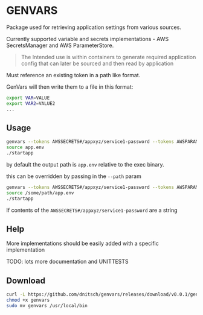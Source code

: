 # GENVARS

Package used for retrieving application settings from various sources.

Currently supported variable and secrets implementations - AWS SecretsManager and AWS ParameterStore.

> The Intended use is within containers to generate required application config that can later be sourced and then read by application 

Must reference an existing token in a path like format.

GenVars will then write them to a file in this format: 

```bash
export VAR=VALUE
export VAR2=VALUE2
...
```

## Usage

```bash
genvars --tokens AWSSECRETS#/appxyz/service1-password --tokens AWSPARAMSTR#/appxyz/service1-password
source app.env
./startapp
```

by default the output path is `app.env` relative to the exec binary.

this can be overridden by passing in the `--path` param

```bash
genvars --tokens AWSSECRETS#/appxyz/service1-password --tokens AWSPARAMSTR#/appxyz/service12-settings --path /some/path/app.env
source /some/path/app.env
./startapp
```

If contents of the `AWSSECRETS#/appxyz/service1-password` are a string

## Help

More implementations should be easily added with a specific implementation 

TODO: lots more documentation and UNITTESTS


## Download 

<!-- `uname -s`-`uname -m` -->
```bash
curl -L https://github.com/dnitsch/genvars/releases/download/v0.0.1/genvars-0.0.1 -o genvars
chmod +x genvars
sudo mv genvars /usr/local/bin
```
